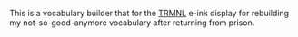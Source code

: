 This is a vocabulary builder that for the [TRMNL](https://usetrmnl.com) e-ink display for rebuilding my not-so-good-anymore vocabulary after returning from prison.
